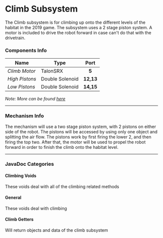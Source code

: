 Climb Subsystem
=====

The Climb subsystem is for climbing up onto the different levels of the habitat in the 2019 game. The subsystem uses a 2 stage piston system. A motor is included to drive the robot forward in case can't do that with the drivetrain.

### **Components Info**
| Name               | Type            | Port      |
| ------------------ | --------------- |:---------:|
| *Climb Motor*      | TalonSRX        |   __5__   |
| *High Pistons*     | Double Solenoid | __12,13__ |
| *Low Pistons*      | Double Solenoid | __14,15__ |

*Note: More can be found [here](https://docs.google.com/spreadsheets/d/1FEBEgIgFHLcY4xUZjEkiHl1moupbKuoPvh55APKpakg/edit?usp=sharing)*

-----

### **Mechanism Info**

<p> The mechanism will use a two stage piston system, with 2 pistons on either side of the robot. The pistons will be accessed by using only one object and splitting the air flow. The pistons work by first firing the lower 2, and then firing the top two. After that, the motor will be used to propel the robot forward in order to finish the climb onto the habitat level. </p>

-----

### **JavaDoc Categories**
####  Climbing Voids

<p> These voids deal with all of the climbing related methods </p>

####  General
    
<p> These voids deal with climbing </p>

####  Climb Getters
    
<p> Will return objects and data of the climb subsystem </p>